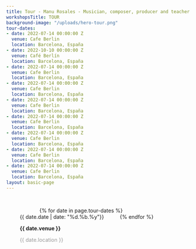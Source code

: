 ```yaml
---
title: Tour - Manu Rosales - Musician, composer, producer and teacher
workshopsTitle: TOUR
background-image: "/uploads/hero-tour.png"
tour-dates:
- date: 2022-07-14 00:00:00 Z
  venue: Cafe Berlin
  location: Barcelona, España
- date: 2022-10-10 00:00:00 Z
  venue: Café Berlín
  location: Barcelona, España
- date: 2022-07-14 00:00:00 Z
  venue: Cafe Berlin
  location: Barcelona, España
- date: 2022-07-14 00:00:00 Z
  venue: Cafe Berlin
  location: Barcelona, España
- date: 2022-07-14 00:00:00 Z
  venue: Cafe Berlin
  location: Barcelona, España
- date: 2022-07-14 00:00:00 Z
  venue: Cafe Berlin
  location: Barcelona, España
- date: 2022-07-14 00:00:00 Z
  venue: Cafe Berlin
  location: Barcelona, España
- date: 2022-07-14 00:00:00 Z
  venue: Cafe Berlin
  location: Barcelona, España
- date: 2022-07-14 00:00:00 Z
  venue: Cafe Berlin
  location: Barcelona, España
layout: basic-page
---
```


<section id="musica-section">
  <style>
    #dates-container {
        width: 100%;
        display: flex;
        flex-wrap: wrap;
        justify-content: space-around;
        padding-top: 30px;
    }
    .date-container {
      margin-bottom: 30px;
    }
    main {
      min-height: 50vh;
    }
    #musica-section p {
      margin-bottom: 0;
    }
    #musica-section p:first-of-type {
      margin: 0;
    }
    .date-bold {
      font-weight: bold;
    }
    .date-grey {
      color: #999999;
    }
    @media (min-width: 767px) {
      #dates-container {
        width: 80%
      }
      .date-container {
        margin-left: 30px;
        margin-right: 30px;
        margin-bottom: 50px;
      }
    }
  </style>
  <div id="dates-container">
        {% for date in page.tour-dates %}
            <div class="date-container">
                <p>{{ date.date | date: "%d.%b.%y"}}</p>
                <p class="date-bold">{{ date.venue }}</p>
                <p class="date-grey">{{ date.location }}</p>
            </div>
        {% endfor %}
  </div>
</section>